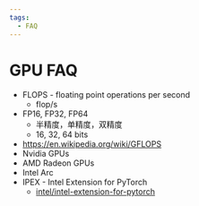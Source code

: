 ```yaml
---
tags:
  - FAQ
---
```


# GPU FAQ

- FLOPS - floating point operations per second
  - flop/s
- FP16, FP32, FP64
  - 半精度，单精度，双精度
  - 16, 32, 64 bits
- https://en.wikipedia.org/wiki/GFLOPS
- Nvidia GPUs
- AMD Radeon GPUs
- Intel Arc
- IPEX - Intel Extension for PyTorch
  - [intel/intel-extension-for-pytorch](https://github.com/intel/intel-extension-for-pytorch)
